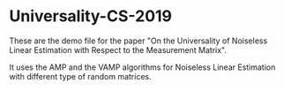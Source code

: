 # Universality-CS-2019

These are the demo file for the paper "On the Universality of Noiseless Linear Estimation with Respect to the Measurement Matrix".

It uses the AMP and the VAMP algorithms for Noiseless Linear Estimation with different type of random matrices.
